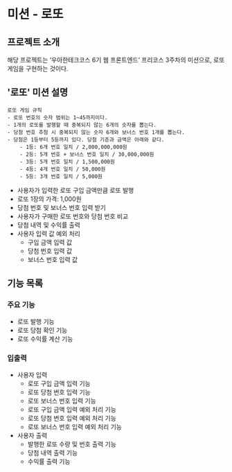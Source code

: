 # 미션 - 로또

## 프로젝트 소개

해당 프로젝트는 ‘우아한테크코스 6기 웹 프론트엔드’ 프리코스 3주차의 미션으로, 로또 게임을 구현하는 것이다.

## '로또' 미션 설명

```
로또 게임 규칙
- 로또 번호의 숫자 범위는 1~45까지이다.
- 1개의 로또를 발행할 때 중복되지 않는 6개의 숫자를 뽑는다.
- 당첨 번호 추첨 시 중복되지 않는 숫자 6개와 보너스 번호 1개를 뽑는다.
- 당첨은 1등부터 5등까지 있다. 당첨 기준과 금액은 아래와 같다.
    - 1등: 6개 번호 일치 / 2,000,000,000원
    - 2등: 5개 번호 + 보너스 번호 일치 / 30,000,000원
    - 3등: 5개 번호 일치 / 1,500,000원
    - 4등: 4개 번호 일치 / 50,000원
    - 5등: 3개 번호 일치 / 5,000원
```

- 사용자가 입력한 로또 구입 금액만큼 로또 발행
- 로또 1장의 가격: 1,000원
- 당첨 번호 및 보너스 번호 입력 받기
- 사용자가 구매한 로또 번호와 당첨 번호 비교
- 당첨 내역 및 수익률 출력
- 사용자 입력 값 예외 처리
    - 구입 금액 입력 값
    - 당첨 번호 입력 값
    - 보너스 번호 입력 값

## 기능 목록

### 주요 기능

- 로또 발행 기능
- 로또 당첨 확인 기능
- 로또 수익률 계산 기능

### 입출력

- 사용자 입력
    - 로또 구입 금액 입력 기능
    - 로또 당첨 번호 입력 기능
    - 로또 보너스 번호 입력 기능
    - 로또 구입 금액 입력 예외 처리 기능
    - 로또 당첨 번호 입력 예외 처리 기능
    - 로또 보너스 번호 입력 예외 처리 기능
- 사용자 출력
    - 발행한 로또 수량 및 번호 출력 기능
    - 당첨 내역 출력 기능
    - 수익률 출력 기능